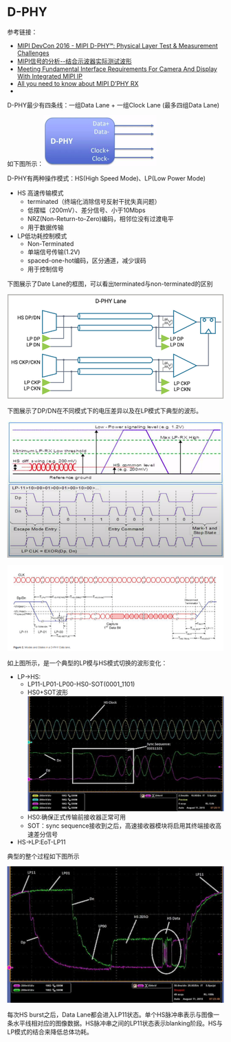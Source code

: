 # D-PHY

参考链接：

- [MIPI DevCon 2016 - MIPI D-PHY℠: Physical Layer Test & Measurement Challenges](https://www.youtube.com/watch?v=1re5XdFkV30) 
- [MIPI信号的分析--结合示波器实际测试波形](https://blog.csdn.net/lanxiaoke123/article/details/98349780)
- [Meeting Fundamental Interface Requirements For Camera And Display With Integrated MIPI IP](https://semiengineering.com/meeting-fundamental-interface-requirements-for-camera-and-display-with-integrated-mipi-ip/)
- [All you need to know about MIPI D’PHY RX](https://www.edn.com/all-you-need-to-know-about-mipi-dphy-rx/)
- 

D-PHY最少有四条线：一组Data Lane + 一组Clock Lane (最多四组Data Lane)

如下图所示：<img src="./IMG/image-20230712165215018.png" alt="image-20230712165215018" style="zoom:50%;" /> 

D-PHY有两种操作模式：HS(High Speed Mode)、LP(Low Power Mode)

- HS 高速传输模式
  - terminated（终端化消除信号反射干扰失真问题）
  - 低摆幅（200mV）、差分信号、小于10Mbps
  - NRZ(Non-Return-to-Zero)编码，相邻位没有过渡电平
  - 用于数据传输
- LP低功耗控制模式
  - Non-Terminated
  - 单端信号传输(1.2V)
  - spaced-one-hot编码，区分通道，减少误码
  - 用于控制信号

下图展示了Date Lane的框图，可以看出terminated与non-terminated的区别

![img](./IMG/Synopsys_-MIPI-interface-requirements-display-camera-fig1.jpg) 

下图展示了DP/DN在不同模式下的电压差异以及在LP模式下典型的波形。

![image-20230712164731886](./IMG/image-20230712164731886.png) 

![img](./IMG/1654029262711-png.png)

如上图所示，是一个典型的LP模与HS模式切换的波形变化：

- LP->HS:  
  - LP11-LP01-LP00-HS0-SOT(0001_1101)
  - HS0+SOT波形![img](./IMG/contenteetimes-images-edn-design-how-to-mipi-sync-sequence-in-the-transmitted-pattern.jpg)
  - HS0:确保正式传输前接收器正常可用
  - SOT：sync sequence接收到之后，高速接收器模块将启用其终端接收高速差分信号
- HS->LP:EoT-LP11

典型的整个过程如下图所示

![img](./IMG/contenteetimes-images-edn-design-how-to-mipi-hs-burst-on-data-lane.jpg) 

每次HS burst之后，Data Lane都会进入LP11状态。单个HS脉冲串表示与图像一条水平线相对应的图像数据。HS脉冲串之间的LP11状态表示blanking阶段。HS与LP模式的结合来降低总体功耗。

